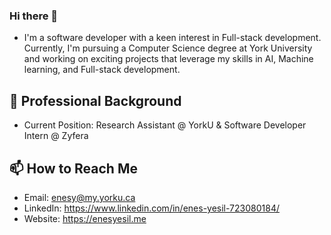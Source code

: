 ### Hi there 👋

- I'm a software developer with a keen interest in Full-stack development. Currently, I'm pursuing a Computer Science degree at York University and working on exciting projects that leverage my skills in AI, Machine learning, and Full-stack development.

## 💼 Professional Background
- Current Position: Research Assistant @ YorkU & Software Developer Intern @ Zyfera


## 📫 How to Reach Me
- Email: enesy@my.yorku.ca 
- LinkedIn: https://www.linkedin.com/in/enes-yesil-723080184/
- Website: https://enesyesil.me



<!--
**enesyesil/enesyesil** is a ✨ _special_ ✨ repository because its `README.md` (this file) appears on your GitHub profile.

Here are some ideas to get you started:

- 🔭 I’m currently working on ...
- 🌱 I’m currently learning ...
- 👯 I’m looking to collaborate on ...
- 🤔 I’m looking for help with ...
- 💬 Ask me about ...
- 📫 How to reach me: ...
- 😄 Pronouns: ...
- ⚡ Fun fact: ...
-->
